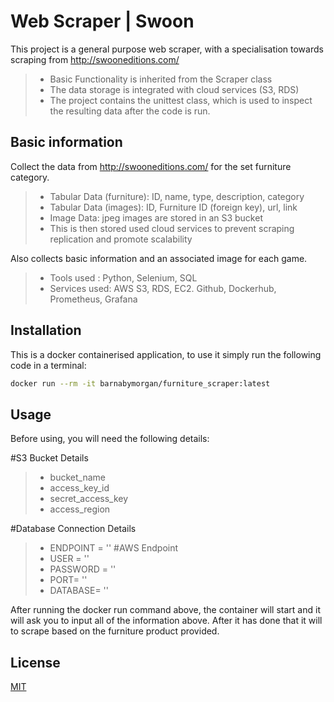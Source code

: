 # Web Scraper | Swoon 

This project is a general purpose web scraper, with a specialisation towards scraping from http://swooneditions.com/

> - Basic Functionality is inherited from the Scraper class 
> - The data storage is integrated with cloud services (S3, RDS)
> - The project contains the unittest class, which is used to inspect the resulting data after the code is run.

## Basic information

Collect the data from http://swooneditions.com/ for the set furniture category.    
> - Tabular Data (furniture): ID, name, type, description, category
> - Tabular Data (images): ID, Furniture ID (foreign key), url, link 
> - Image Data: jpeg images are stored in an S3 bucket 
> - This is then stored used cloud services to prevent scraping replication and promote scalability 

Also collects basic information and an associated image for each game.   
> - Tools used : Python, Selenium, SQL
> - Services used: AWS S3, RDS, EC2. Github, Dockerhub, Prometheus, Grafana   

## Installation

This is a docker containerised application, to use it simply run the following code in a terminal:

```bash
docker run --rm -it barnabymorgan/furniture_scraper:latest
```

## Usage

Before using, you will need the following details:

#S3 Bucket Details
> - bucket_name
> - access_key_id
> - secret_access_key
> - access_region

#Database Connection Details 
> - ENDPOINT = '' #AWS Endpoint
> - USER = ''
> - PASSWORD = ''
> - PORT= ''
> - DATABASE= ''

After running the docker run command above, the container will start and it will ask you to input all of the information above. 
After it has done that it will to scrape based on the furniture product provided. 

## License
[MIT](https://choosealicense.com/licenses/mit/)
